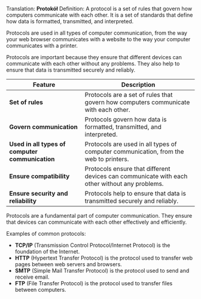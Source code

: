Translation: **Protokół**
Definition:
A protocol is a set of rules that govern how computers communicate with each other. It is a set of standards that define how data is formatted, transmitted, and interpreted.

Protocols are used in all types of computer communication, from the way your web browser communicates with a website to the way your computer communicates with a printer.

Protocols are important because they ensure that different devices can communicate with each other without any problems. They also help to ensure that data is transmitted securely and reliably.

|Feature|Description|
|---|---|
|**Set of rules**|Protocols are a set of rules that govern how computers communicate with each other.|
|**Govern communication**|Protocols govern how data is formatted, transmitted, and interpreted.|
|**Used in all types of computer communication**|Protocols are used in all types of computer communication, from the web to printers.|
|**Ensure compatibility**|Protocols ensure that different devices can communicate with each other without any problems.|
|**Ensure security and reliability**|Protocols help to ensure that data is transmitted securely and reliably.|

Protocols are a fundamental part of computer communication. They ensure that devices can communicate with each other effectively and efficiently.

Examples of common protocols:

- **TCP/IP** (Transmission Control Protocol/Internet Protocol) is the foundation of the Internet.
- **HTTP** (Hypertext Transfer Protocol) is the protocol used to transfer web pages between web servers and browsers.
- **SMTP** (Simple Mail Transfer Protocol) is the protocol used to send and receive email.
- **FTP** (File Transfer Protocol) is the protocol used to transfer files between computers.